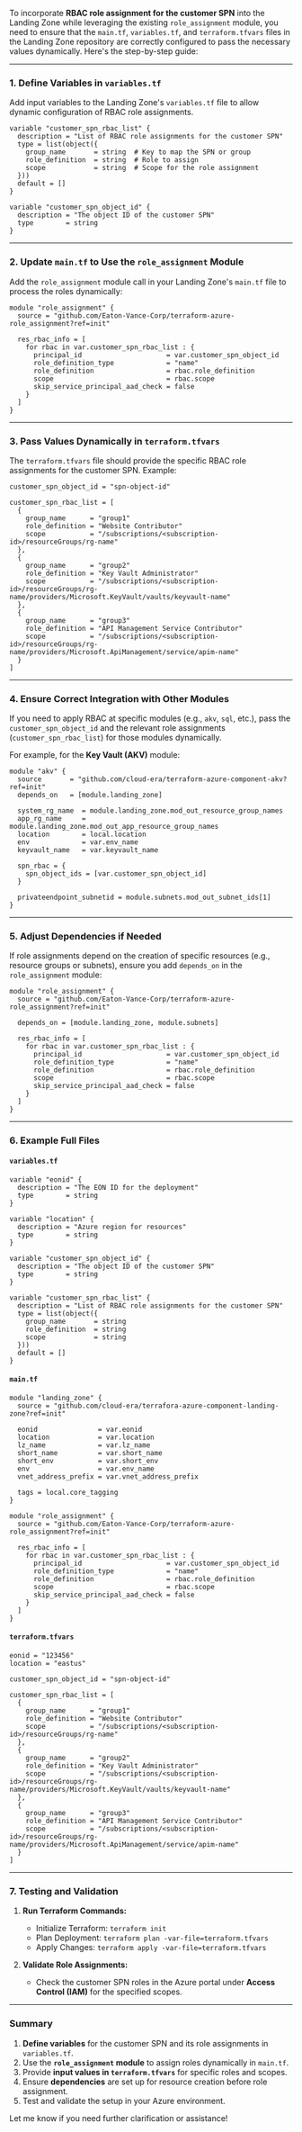 To incorporate **RBAC role assignment for the customer SPN** into the Landing Zone while leveraging the existing `role_assignment` module, you need to ensure that the `main.tf`, `variables.tf`, and `terraform.tfvars` files in the Landing Zone repository are correctly configured to pass the necessary values dynamically. Here's the step-by-step guide:

---

### **1. Define Variables in `variables.tf`**

Add input variables to the Landing Zone's `variables.tf` file to allow dynamic configuration of RBAC role assignments.

```hcl
variable "customer_spn_rbac_list" {
  description = "List of RBAC role assignments for the customer SPN"
  type = list(object({
    group_name       = string  # Key to map the SPN or group
    role_definition  = string  # Role to assign
    scope            = string  # Scope for the role assignment
  }))
  default = []
}

variable "customer_spn_object_id" {
  description = "The object ID of the customer SPN"
  type        = string
}
```

---

### **2. Update `main.tf` to Use the `role_assignment` Module**

Add the `role_assignment` module call in your Landing Zone's `main.tf` file to process the roles dynamically:

```hcl
module "role_assignment" {
  source = "github.com/Eaton-Vance-Corp/terraform-azure-role_assignment?ref=init"

  res_rbac_info = [
    for rbac in var.customer_spn_rbac_list : {
      principal_id                     = var.customer_spn_object_id
      role_definition_type             = "name"
      role_definition                  = rbac.role_definition
      scope                            = rbac.scope
      skip_service_principal_aad_check = false
    }
  ]
}
```

---

### **3. Pass Values Dynamically in `terraform.tfvars`**

The `terraform.tfvars` file should provide the specific RBAC role assignments for the customer SPN. Example:

```hcl
customer_spn_object_id = "spn-object-id"

customer_spn_rbac_list = [
  {
    group_name      = "group1"
    role_definition = "Website Contributor"
    scope           = "/subscriptions/<subscription-id>/resourceGroups/rg-name"
  },
  {
    group_name      = "group2"
    role_definition = "Key Vault Administrator"
    scope           = "/subscriptions/<subscription-id>/resourceGroups/rg-name/providers/Microsoft.KeyVault/vaults/keyvault-name"
  },
  {
    group_name      = "group3"
    role_definition = "API Management Service Contributor"
    scope           = "/subscriptions/<subscription-id>/resourceGroups/rg-name/providers/Microsoft.ApiManagement/service/apim-name"
  }
]
```

---

### **4. Ensure Correct Integration with Other Modules**

If you need to apply RBAC at specific modules (e.g., `akv`, `sql`, etc.), pass the `customer_spn_object_id` and the relevant role assignments (`customer_spn_rbac_list`) for those modules dynamically.

For example, for the **Key Vault (AKV)** module:
```hcl
module "akv" {
  source       = "github.com/cloud-era/terraform-azure-component-akv?ref=init"
  depends_on   = [module.landing_zone]

  system_rg_name  = module.landing_zone.mod_out_resource_group_names
  app_rg_name     = module.landing_zone.mod_out_app_resource_group_names
  location        = local.location
  env             = var.env_name
  keyvault_name   = var.keyvault_name

  spn_rbac = {
    spn_object_ids = [var.customer_spn_object_id]
  }

  privateendpoint_subnetid = module.subnets.mod_out_subnet_ids[1]
}
```

---

### **5. Adjust Dependencies if Needed**

If role assignments depend on the creation of specific resources (e.g., resource groups or subnets), ensure you add `depends_on` in the `role_assignment` module:

```hcl
module "role_assignment" {
  source = "github.com/Eaton-Vance-Corp/terraform-azure-role_assignment?ref=init"

  depends_on = [module.landing_zone, module.subnets]

  res_rbac_info = [
    for rbac in var.customer_spn_rbac_list : {
      principal_id                     = var.customer_spn_object_id
      role_definition_type             = "name"
      role_definition                  = rbac.role_definition
      scope                            = rbac.scope
      skip_service_principal_aad_check = false
    }
  ]
}
```

---

### **6. Example Full Files**

#### **`variables.tf`**
```hcl
variable "eonid" {
  description = "The EON ID for the deployment"
  type        = string
}

variable "location" {
  description = "Azure region for resources"
  type        = string
}

variable "customer_spn_object_id" {
  description = "The object ID of the customer SPN"
  type        = string
}

variable "customer_spn_rbac_list" {
  description = "List of RBAC role assignments for the customer SPN"
  type = list(object({
    group_name       = string
    role_definition  = string
    scope            = string
  }))
  default = []
}
```

#### **`main.tf`**
```hcl
module "landing_zone" {
  source = "github.com/cloud-era/terrafora-azure-component-landing-zone?ref=init"

  eonid               = var.eonid
  location            = var.location
  lz_name             = var.lz_name
  short_name          = var.short_name
  short_env           = var.short_env
  env                 = var.env_name
  vnet_address_prefix = var.vnet_address_prefix

  tags = local.core_tagging
}

module "role_assignment" {
  source = "github.com/Eaton-Vance-Corp/terraform-azure-role_assignment?ref=init"

  res_rbac_info = [
    for rbac in var.customer_spn_rbac_list : {
      principal_id                     = var.customer_spn_object_id
      role_definition_type             = "name"
      role_definition                  = rbac.role_definition
      scope                            = rbac.scope
      skip_service_principal_aad_check = false
    }
  ]
}
```

#### **`terraform.tfvars`**
```hcl
eonid = "123456"
location = "eastus"

customer_spn_object_id = "spn-object-id"

customer_spn_rbac_list = [
  {
    group_name      = "group1"
    role_definition = "Website Contributor"
    scope           = "/subscriptions/<subscription-id>/resourceGroups/rg-name"
  },
  {
    group_name      = "group2"
    role_definition = "Key Vault Administrator"
    scope           = "/subscriptions/<subscription-id>/resourceGroups/rg-name/providers/Microsoft.KeyVault/vaults/keyvault-name"
  },
  {
    group_name      = "group3"
    role_definition = "API Management Service Contributor"
    scope           = "/subscriptions/<subscription-id>/resourceGroups/rg-name/providers/Microsoft.ApiManagement/service/apim-name"
  }
]
```

---

### **7. Testing and Validation**

1. **Run Terraform Commands:**
   - Initialize Terraform: `terraform init`
   - Plan Deployment: `terraform plan -var-file=terraform.tfvars`
   - Apply Changes: `terraform apply -var-file=terraform.tfvars`

2. **Validate Role Assignments:**
   - Check the customer SPN roles in the Azure portal under **Access Control (IAM)** for the specified scopes.

---

### **Summary**

1. **Define variables** for the customer SPN and its role assignments in `variables.tf`.
2. Use the **`role_assignment` module** to assign roles dynamically in `main.tf`.
3. Provide **input values in `terraform.tfvars`** for specific roles and scopes.
4. Ensure **dependencies** are set up for resource creation before role assignment.
5. Test and validate the setup in your Azure environment.

Let me know if you need further clarification or assistance!
